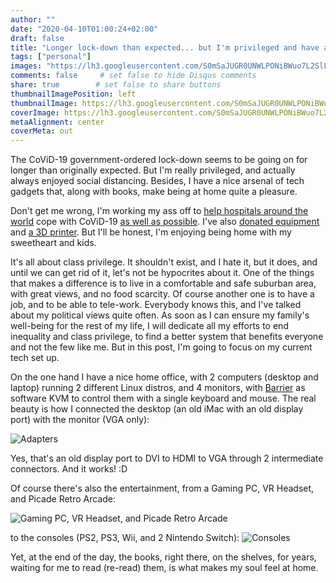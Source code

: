 ```yaml
---
author: ""
date: "2020-04-10T01:00:24+02:00"
draft: false
title: "Longer lock-down than expected... but I'm privileged and have a nice tech set up"
tags: ["personal"]
images: "https://lh3.googleusercontent.com/S0mSaJUGR0UNWLPONiBWuo7L2SlL-UJKixovCDB5dz5z5rn29TO3gNpM0k1S1xniribGCWHMfg_MTSDOEVgzF45i0Sj3FODw4muvQ8gP-Ad6tvolOcJPp3WE-gF95UQ4NjUkrASbBk0=w1920-h1080"
comments: false     # set false to hide Disqus comments
share: true        # set false to share buttons
thumbnailImagePosition: left
thumbnailImage: https://lh3.googleusercontent.com/S0mSaJUGR0UNWLPONiBWuo7L2SlL-UJKixovCDB5dz5z5rn29TO3gNpM0k1S1xniribGCWHMfg_MTSDOEVgzF45i0Sj3FODw4muvQ8gP-Ad6tvolOcJPp3WE-gF95UQ4NjUkrASbBk0=w1920-h1080
coverImage: https://lh3.googleusercontent.com/S0mSaJUGR0UNWLPONiBWuo7L2SlL-UJKixovCDB5dz5z5rn29TO3gNpM0k1S1xniribGCWHMfg_MTSDOEVgzF45i0Sj3FODw4muvQ8gP-Ad6tvolOcJPp3WE-gF95UQ4NjUkrASbBk0=w1920-h1080
metaAlignment: center
coverMeta: out
---
```


The CoViD-19 government-ordered lock-down seems to be going on for longer than originally expected. But I'm really privileged, and actually always enjoyed social distancing. Besides, I have a nice arsenal of tech gadgets that, along with books, make being at home quite a pleasure.

<!--more-->

Don't get me wrong, I'm working my ass off to [help hospitals around the world](https://blog.kanteron.com/2020/03/doing-our-part-to-fight-covid-19/) cope with CoViD-19 [as well as possible](https://blog.kanteron.com/2020/03/kanteron-platform-for-covid-19-reviewed-by-who-experts/). I've also [donated equipment](https://blog.kanteron.com/2020/03/donating-n95-respirators-and-surgical-masks/) and [a 3D printer](https://blog.kanteron.com/2020/03/donating-a-3d-printer-to-help-produce-protective-face-masks/). But I'll be honest, I'm enjoying being home with my sweetheart and kids.

It's all about class privilege. It shouldn't exist, and I hate it, but it does, and until we can get rid of it, let's not be hypocrites about it. One of the things that makes a difference is to live in a comfortable and safe suburban area, with great views, and no food scarcity. Of course another one is to have a job, and to be able to tele-work. Everybody knows this, and I've talked about my political views quite often. As soon as I can ensure my family's well-being for the rest of my life, I will dedicate all my efforts to end inequality and class privilege, to find a better system that benefits everyone and not the few like me. But in this post, I'm going to focus on my current tech set up.

On the one hand I have a nice home office, with 2 computers (desktop and laptop) running 2 different Linux distros, and 4 monitors, with [Barrier](https://github.com/debauchee/barrier) as software KVM to control them with a single keyboard and mouse. The real beauty is how I connected the desktop (an old iMac with an old display port) with the monitor (VGA only):

![Adapters](https://lh3.googleusercontent.com/boq0IlgEpkfnny4gVx-d7ldtLtSYxYLszZYh8axMuc7EAg3gNFO9aBGypBf5k_hWQ9QSvyQ61VFhV_tAuIjOa__h-ykcUp_zMVxYL6K1NHPz-5Av2epBghG_3O5eiM341hGvWSaB4H8=w1920-h1080)

Yes, that's an old display port to DVI to HDMI to VGA through 2 intermediate connectors. And it works! :D

Of course there's also the entertainment, from a Gaming PC, VR Headset, and Picade Retro Arcade:

![Gaming PC, VR Headset, and Picade Retro Arcade](https://lh3.googleusercontent.com/OkGd3T3dXJHXv0piZinCkKzC0JgzEdevDsZXZS8paKbjCGhp7oKPL_xxbEcJwwBa67k3f2I4-7lMAbxzvSgTlnmx6St-cj8-XIyH9UtqDrWUBUq-8cQBy2oLodIZROBIGG5_MYrSV-4=w1920-h1080)

to the consoles (PS2, PS3, Wii, and 2 Nintendo Switch):
![Consoles](https://lh3.googleusercontent.com/ws-rY8KvT5ZRCteuse1qYHS2A-1kVMg2_X_s3LGqHI2r24KhpFSsyB3JjbSXOccQV4EFMRhE6vWxaSW7s_ycqRAEpuqzBFLu0nFUGIDPcz7_GuuT1JDYp76EaX5vMqRqbzwPhMu9eus=w1920-h1080)

Yet, at the end of the day, the books, right there, on the shelves, for years, waiting for me to read (re-read) them, is what makes my soul feel at home.
